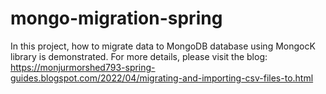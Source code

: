 ﻿# mongo-migration-spring
In this project, how to migrate data to MongoDB database using MongocK library is demonstrated. 
For more details, please visit the blog:
https://monjurmorshed793-spring-guides.blogspot.com/2022/04/migrating-and-importing-csv-files-to.html
